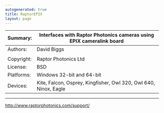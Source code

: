 ```yaml
---
autogenerated: true
title: RaptorEPIX
layout: page
---
```


| Summary:   | Interfaces with Raptor Photonics cameras using EPIX cameralink board |
|------------|----------------------------------------------------------------------|
| Authors:   | David Biggs                                                          |
|            |                                                                      |
| Copyright: | Raptor Photonics Ltd                                                 |
| License:   | BSD                                                                  |
| Platforms: | Windows 32-bit and 64-bit                                            |
| Devices:   | Kite, Falcon, Osprey, Kingfisher, Owl 320, Owl 640, Ninox, Eagle     |

------------------------------------------------------------------------

<http://www.raptorphotonics.com/support/>
